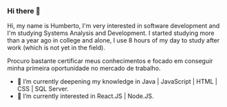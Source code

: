 ### Hi there 👋

Hi, my name is Humberto, I'm very interested in software development and I'm studying Systems Analysis and Development. I started studying more than a year ago in college and alone, I use 8 hours of my day to study after work (which is not yet in the field).

Procuro bastante certificar meus conhecimentos e focado em conseguir minha primeira oportunidade no mercado de trabalho.
- 🔭 I’m currently  deepening my knowledge in  Java | JavaScript | HTML | CSS | SQL Server.
- 🌱 I’m currently interested in  React.JS | Node.JS. 
